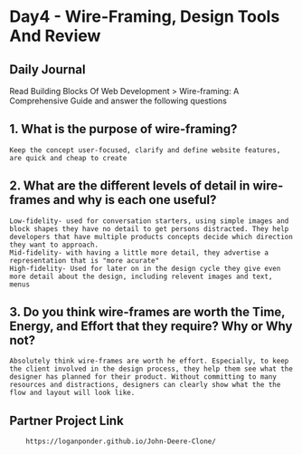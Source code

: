 # Day4 - Wire-Framing, Design Tools And Review

## Daily Journal
Read Building Blocks Of Web Development > Wire-framing: A Comprehensive Guide and answer the following questions
## 1. What is the purpose of wire-framing?
    Keep the concept user-focused, clarify and define website features, are quick and cheap to create

## 2. What are the different levels of detail in wire-frames and why is each one useful?
    Low-fidelity- used for conversation starters, using simple images and block shapes they have no detail to get persons distracted. They help developers that have multiple products concepts decide which direction they want to approach.
    Mid-fidelity- with having a little more detail, they advertise a representation that is "more acurate"
    High-fidelity- Used for later on in the design cycle they give even more detail about the design, including relevent images and text, menus

## 3. Do you think wire-frames are worth the Time, Energy, and Effort that they require? Why or Why not?
    Absolutely think wire-frames are worth he effort. Especially, to keep the client involved in the design process, they help them see what the designer has planned for their product. Without committing to many resources and distractions, designers can clearly show what the the flow and layout will look like.

## Partner Project Link
        https://loganponder.github.io/John-Deere-Clone/